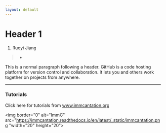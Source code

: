 ```yaml
---
layout: default
---
```


# Header 1

1. Ruoyi Jiang 

> *

This is a normal paragraph following a header. GitHub is a code hosting platform for version control and collaboration. It lets you and others work together on projects from anywhere.

* * *

### Tutorials 

Click here for tutorials from www.immcantation.org

<!-- <a href="https://changeo.readthedocs.io/en/latest/examples/10x.html" rel = "Tutorials"> -->
<img border="0" alt="ImmC" src="https://immcantation.readthedocs.io/en/latest/_static/immcantation.png "width="20" height="20"> 
<!-- </a> -->